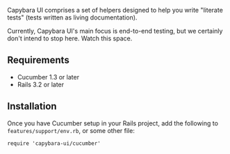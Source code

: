 Capybara UI comprises a set of helpers designed to help you write "literate tests" (tests written as living documentation).

Currently, Capybara UI's main focus is end-to-end testing, but we certainly don't intend to stop here. Watch this space.

## Requirements

* Cucumber 1.3 or later
* Rails 3.2 or later

## Installation

Once you have Cucumber setup in your Rails project, add the following to `features/support/env.rb`, or some other file:

```
require 'capybara-ui/cucumber'
```
